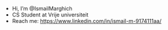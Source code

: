 - Hi, I’m @IsmailMarghich
- CS Student at Vrije universiteit
- Reach me: https://www.linkedin.com/in/ismail-m-9174111aa/

